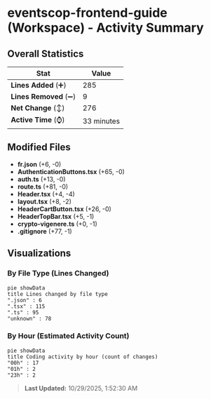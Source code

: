 # eventscop-frontend-guide (Workspace) - Activity Summary 

## Overall Statistics

| Stat                   | Value                                                             |
| ---------------------- | ----------------------------------------------------------------- |
| **Lines Added** (➕)   | 285                                          |
| **Lines Removed** (➖) | 9                                        |
| **Net Change** (↕)    | 276                |
| **Active Time** (⌚)   | 33 minutes |


## Modified Files
- **fr.json** (+6, -0)
- **AuthenticationButtons.tsx** (+65, -0)
- **auth.ts** (+13, -0)
- **route.ts** (+81, -0)
- **Header.tsx** (+4, -4)
- **layout.tsx** (+8, -2)
- **HeaderCartButton.tsx** (+26, -0)
- **HeaderTopBar.tsx** (+5, -1)
- **crypto-vigenere.ts** (+0, -1)
- **.gitignore** (+77, -1)

## Visualizations

### By File Type (Lines Changed)

```mermaid
pie showData
title Lines changed by file type
".json" : 6
".tsx" : 115
".ts" : 95
"unknown" : 78
```

### By Hour (Estimated Activity Count)

```mermaid
pie showData
title Coding activity by hour (count of changes)
"00h" : 17
"01h" : 2
"23h" : 2
```


> **Last Updated:** 10/29/2025, 1:52:30 AM